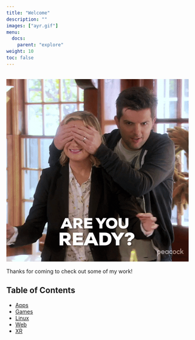 ```yaml
---
title: "Welcome"
description: ""
images: ["ayr.gif"]
menu:
  docs:
    parent: "explore"
weight: 10
toc: false
---
```


<br />

<img src="ayr.gif">

<br />

Thanks for coming to check out some of my work!

## Table of Contents

* [Apps](/projects/apps)
* [Games](/projects/games/)
* [Linux](/projects/linux)
* [Web](/projects/web)
* [XR](/projects/xr)
